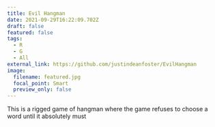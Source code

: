 ```yaml
---
title: Evil Hangman
date: 2021-09-29T16:22:09.702Z
draft: false
featured: false
tags:
  - R
  - G
  - All
external_link: https://github.com/justindeanfoster/EvilHangman
image:
  filename: featured.jpg
  focal_point: Smart
  preview_only: false
---
```

This is a rigged game of hangman where the game refuses to choose a word until it absolutely must